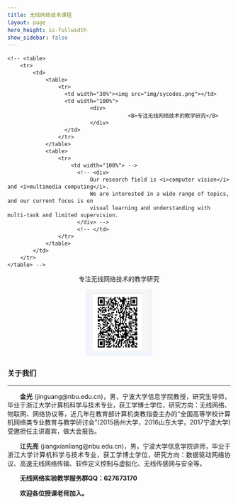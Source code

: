 ```yaml
---
title: 无线网络技术课程
layout: page
hero_height: is-fullwidth
show_sidebar: false
---
```



    <!-- <table>
        <tr>
            <td>
                <table>
                    <tr>
                      <td width="30%"><img src="img/sycodes.png"></td>
                      <td width="100%">
                              <div>
                                          <B>专注无线网络技术的教学研究</B>
                              </div>
                      </td>
                    </tr>
                </table>
                <table>
                    <tr>
                        <td width="100%"> -->
                          <!-- <div>
                              Our research field is <i>computer vision</i> and <i>multimedia computing</i>.
                              We are interested in a wide range of topics, and our current focus is on
                              visual learning and understanding with multi-task and limited supervision.
                          </div> -->
                          <!-- </td>
                    </tr>
                </table>
            </td>
        </tr>
    </table> -->
 <div>
      <div align="center">
        <p>专注无线网络技术的教学研究</p>
        <img align="central" src="img/sycodes.png"  width="150" height="150">
        <br />
      </div>
    </div>


### 关于我们
----------------------
<div>
<p style="text-indent:2em; text-align:justify;line-height:140%;margin-bottom:2px;"><strong>金光</strong> (jinguang@nbu.edu.cn)，男，宁波大学信息学院教授，研究生导师，毕业于浙江大学计算机科学与技术专业，获工学博士学位，研究方向：无线网络、物联网、网络协议等，近几年在教育部计算机类教指委主办的“全国高等学校计算机网络类专业教育与教学研讨会”(2015扬州大学，2016山东大学，2017宁波大学)受邀担任主讲嘉宾，做大会报告。</p>
          		<p style="text-indent:2em; text-align:justify;line-height:140%;margin-bottom:2px;"><strong>江先亮</strong> (jiangxianliang@nbu.edu.cn)，男，宁波大学信息学院讲师，毕业于浙江大学计算机科学与技术专业，获工学博士学位，研究方向：数据驱动网络协议、高速无线网络传输、软件定义控制与虚拟化、无线传感网与安全等。</p>
				<p style="text-indent:2em; text-align:justify;line-height:140%;margin-bottom:2px;word-break:break-all;"><strong>无线网络实验教学服务群QQ：627673170</strong></p>
				<p style="text-indent:2em; text-align:justify;line-height:140%;margin-bottom:2px;word-break:break-all;"><strong>欢迎各位授课老师加入。</strong></p></div>